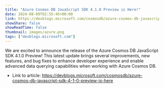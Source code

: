 ```yaml
---
title: "Azure Cosmos DB JavaScript SDK 4.1.0 Preview is Here!"
date: 2024-08-09T02:55:45+00:00
link: https://devblogs.microsoft.com/cosmosdb/azure-cosmos-db-javascript-sdk-4-1-0-preview-is-here
showShare: false
showReadTime: false
thumbnail: images/azure.png
tags: ["devblogs.microsoft.com"]
---
```

We are excited to announce the release of the Azure Cosmos DB JavaScript SDK 4.1.0 Preview! This latest update brings several improvements, new features, and bug fixes to enhance developer experience and enable advanced data querying capabilities when working with Azure Cosmos DB.

- Link to article: https://devblogs.microsoft.com/cosmosdb/azure-cosmos-db-javascript-sdk-4-1-0-preview-is-here